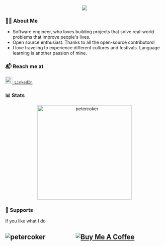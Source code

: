 <h1 align="center">
  <a href="https://git.io/typing-svg">
    <img src="https://readme-typing-svg.herokuapp.com/?lines=Hello,+There!+👋;This+is+Peter+Coker...;Nice+to+meet+you!&center=true&size=25">
  </a>
</h1>

<h3 align="left">👨‍💻 About Me</h3>
<ul>
  <li>Software engineer, who loves building projects that solve real-world problems that improve people's lives.</li>
  <li>Open source enthusiast. Thanks to all the open-source contributors!</li>
  <li>I love traveling to experience different cultures and festivals. Language learning is another passion of mine.</li>
</ul>

<h3 align="left">📬 Reach me at</h3>
<p><code><a href="https://www.linkedin.com/in/petercoker/" title="LinkedIn Profile"><img width="22px" src="https://i.imgur.com/yRpa1dQ.png"> LinkedIn</a></code></p>

<h3 align="left">📊 Stats</h3>
<p align="center"><img  height="300"  src="https://github-readme-stats.vercel.app/api/top-langs?username=petercoker&show_icons=true&locale=en&layout=compact" alt="petercoker" /> </p>


<h3 align="left">🎁 Supports</h3>
<p>If you like what I do</p>
<h2 align="center">
 <a href="https://www.buymeacoffee.com/petercoker" target="_blank"><img src="https://cdn.buymeacoffee.com/buttons/v2/default-red.png" alt="Buy Me A Coffee"></a>
 <a href="https://ko-fi.com/petercoker"> <img align="left" src="https://cdn.ko-fi.com/cdn/kofi3.png?v=3"  alt="petercoker" /></a>
</h2>
